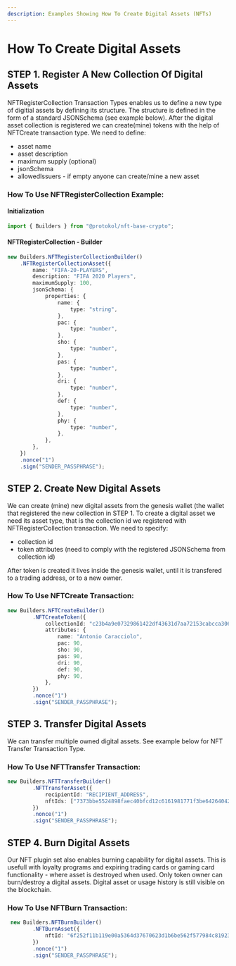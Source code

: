 ```yaml
---
description: Examples Showing How To Create Digital Assets (NFTs)
---
```


# How To Create Digital Assets

## **STEP 1. Register A New Collection Of Digital Assets**

NFTRegisterCollection Transaction Types enables us to define a new type of digitial assets by defining its structure. The structure is defined in the form of a standard JSONSchema \(see example below\). After the digital asset collection is registered we can create\(mine\) tokens with the help of NFTCreate transaction type. We need to define:

* asset name
* asset description
* maximum supply \(optional\)
* jsonSchema
* allowedIssuers - if empty anyone can create/mine a new asset

### How To Use NFTRegisterCollection Example:

#### Initialization

```typescript
import { Builders } from "@protokol/nft-base-crypto";
```

#### NFTRegisterCollection - Builder

```typescript
new Builders.NFTRegisterCollectionBuilder()
    .NFTRegisterCollectionAsset({
        name: "FIFA-20-PLAYERS",
        description: "FIFA 2020 Players",
        maximumSupply: 100,
        jsonSchema: {
            properties: {
                name: {
                    type: "string",
                },
                pac: {
                    type: "number",
                },
                sho: {
                    type: "number",
                },
                pas: {
                    type: "number",
                },
                dri: {
                    type: "number",
                },
                def: {
                    type: "number",
                },
                phy: {
                    type: "number",
                },
            },
        },
    })
    .nonce("1")
    .sign("SENDER_PASSPHRASE");
```

## STEP 2. Create New Digital Assets

We can create \(mine\) new digital assets from the genesis wallet \(the wallet that registered the new collection in STEP 1. To create a digital asset we need its asset type, that is the collection id we registered with NFTRegisterCollection transaction. We need to specify:

* collection id
* token attributes \(need to comply with the registered JSONSchema from collection id\)

After token is created it lives inside the genesis wallet, until it is transfered to a trading address, or to a new owner. 

### How To Use NFTCreate Transaction:

```typescript
new Builders.NFTCreateBuilder()
        .NFTCreateToken({
            collectionId: "c23b4a9e07329861422df43631d7aa72153cabcca3067941b94a69016ae8723b",
            attributes: {
                name: "Antonio Caracciolo",
                pac: 90,
                sho: 90,
                pas: 90,
                dri: 90,
                def: 90,
                phy: 90,
            },
        })
        .nonce("1")
        .sign("SENDER_PASSPHRASE");
```

## STEP 3. Transfer Digital Assets

We can transfer multiple owned digital assets. See example below for NFT Transfer Transaction Type.

### How To Use NFTTransfer Transaction:

```typescript
new Builders.NFTTransferBuilder()
        .NFTTransferAsset({
            recipientId: "RECIPIENT_ADDRESS",
            nftIds: ["7373bbe5524898faec40bfcd12c6161981771f3be6426404208784831f4b0d02"],
        })
        .nonce("1")
        .sign("SENDER_PASSPHRASE");

```

## STEP 4. Burn Digital Assets

Our NFT plugin set also enables burning capability for digital assets. This is usefull with loyalty programs and expiring trading cards or gaming card functionality - where asset is destroyed when used. Only token owner can burn/destroy a digital assets. Digital asset or usage history is still visible on the blockchain. 

### How To Use NFTBurn Transaction:

```typescript
 new Builders.NFTBurnBuilder()
        .NFTBurnAsset({
            nftId: "6f252f11b119e00a5364d37670623d1b6be562f577984c819237ca4668e2897e",
        })
        .nonce("1")
        .sign("SENDER_PASSPHRASE");
```

## 

